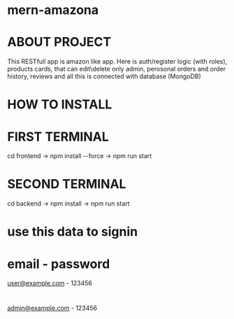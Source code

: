 # mern-amazona

# ABOUT PROJECT
This RESTfull app is amazon like app. Here is auth/register logic (with roles), products cards, that can edit\delete only admin, perosonal orders and order history, reviews and all this is connected with database (MongoDB)

# HOW TO INSTALL


# FIRST TERMINAL
cd frontend -> npm install --force -> npm run start

# SECOND TERMINAL
cd backend -> npm install -> npm run start

# use this data to signin 
# email - password
user@example.com - 123456
#
admin@example.com - 123456
